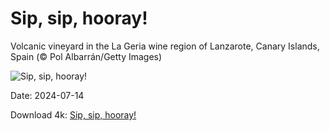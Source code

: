 # Sip, sip, hooray!

Volcanic vineyard in the La Geria wine region of Lanzarote, Canary Islands, Spain (© Pol Albarrán/Getty Images)

![Sip, sip, hooray!](https://bing.com/th?id=OHR.LaGeriaLanzarote_EN-US4849523931_UHD.jpg&rf=LaDigue_UHD.jpg&pid=hp&w=1024&h=576&rs=1&c=4)

Date: 2024-07-14

Download 4k: [Sip, sip, hooray!](https://bing.com/th?id=OHR.LaGeriaLanzarote_EN-US4849523931_UHD.jpg&rf=LaDigue_UHD.jpg&pid=hp&w=3840&h=2160&rs=1&c=4)

